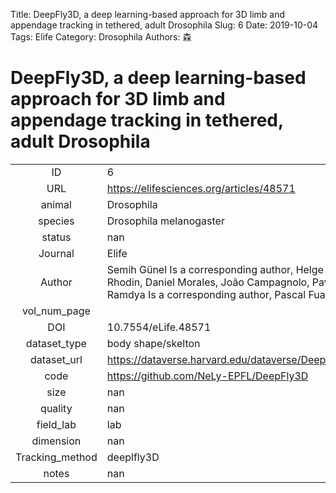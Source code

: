 Title: DeepFly3D, a deep learning-based approach for 3D limb and appendage tracking in tethered, adult Drosophila
Slug: 6
Date: 2019-10-04
Tags: Elife
Category: Drosophila
Authors: 森

# DeepFly3D, a deep learning-based approach for 3D limb and appendage tracking in tethered, adult Drosophila

|||
|:-:|:-|
|ID| 6|
|URL| https://elifesciences.org/articles/48571|
|animal| Drosophila|
|species| Drosophila melanogaster|
|status| nan|
|Journal| Elife|
|Author| Semih Günel Is a corresponding author, Helge Rhodin, Daniel Morales, João Campagnolo, Pavan Ramdya Is a corresponding author, Pascal Fua|
|vol_num_page| |
|DOI| 10.7554/eLife.48571|
|dataset_type| body shape/skelton|
|dataset_url| https://dataverse.harvard.edu/dataverse/DeepFly3D|
|code| https://github.com/NeLy-EPFL/DeepFly3D|
|size| nan|
|quality| nan|
|field_lab      | lab|
|dimension      | nan|
|Tracking_method| deeplfly3D|
|notes          | nan|